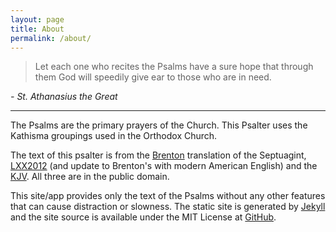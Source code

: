 ```yaml
---
layout: page
title: About
permalink: /about/
---
```


>Let each one who recites the Psalms have a sure hope that through them God will speedily give ear to those who are in need.

*\- St. Athanasius the Great*

-----

The Psalms are the primary prayers of the Church. This Psalter uses the Kathisma groupings used in the Orthodox Church.

The text of this psalter is from the [Brenton](/) translation of the Septuagint, [LXX2012](/lxx2012) (and update to Brenton's with modern American English) and the [KJV](/kjv). All three are in the public domain.

This site/app provides only the text of the Psalms without any other features that can cause distraction or slowness. The static site is generated by [Jekyll](https://jekyllrb.com/) and the site source is available under the MIT License at [GitHub](https://github.com/jay-knight/psalter.app/).
